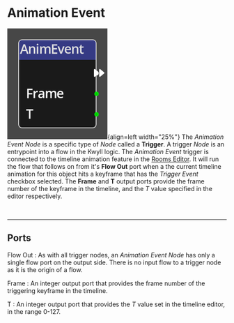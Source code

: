 
# Animation Event

![Animation Event Node](../../assets/nodes/animation_event.png){align=left width="25%"}
The *Animation Event Node* is a specific type of *Node* called a __Trigger__. A
trigger *Node* is an entrypoint into a flow in the Kwyll logic. The *Animation Event*
trigger is connected to the timeline animation feature in the [Rooms
Editor](../../interface/room_editor.md). It will run the flow that follows on
from it's __Flow Out__ port when a the current timeline animation for this
object hits a keyframe that has the *Trigger Event* checkbox selected. The
__Frame__ and __T__ output ports provide the frame number of the keyframe in
the timeline, and the *T* value specified in the editor respectively.

<br style="clear:left"/>

-------

## Ports

Flow Out
: As with all trigger nodes, an *Animation Event Node* has only a single flow
  port on the output side. There is no input flow to a trigger node as it is the
  origin of a flow.

Frame
: An integer output port that provides the frame number of the triggering
  keyframe in the timeline.

T
: An integer output port that provides the *T* value set in the timeline editor,
  in the range 0-127.

